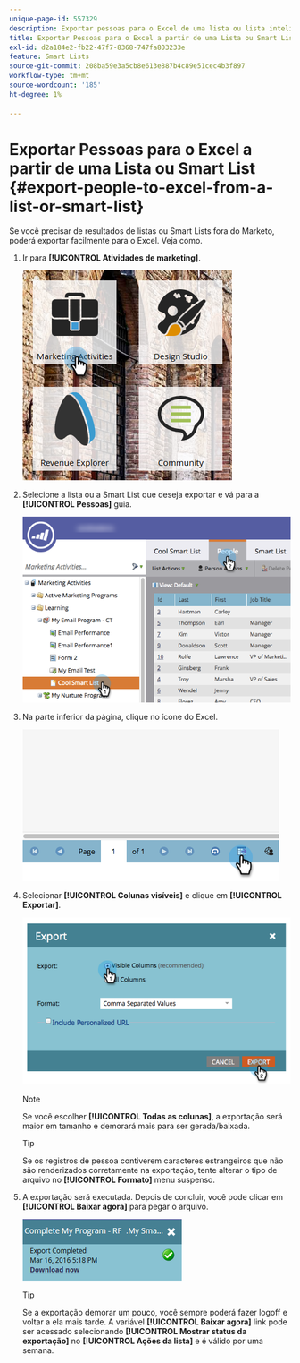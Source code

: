 ```yaml
---
unique-page-id: 557329
description: Exportar pessoas para o Excel de uma lista ou lista inteligente - Documentação do Marketo - Documentação do produto
title: Exportar Pessoas para o Excel a partir de uma Lista ou Smart List
exl-id: d2a184e2-fb22-47f7-8368-747fa803233e
feature: Smart Lists
source-git-commit: 208ba59e3a5cb8e613e887b4c89e51cec4b3f897
workflow-type: tm+mt
source-wordcount: '185'
ht-degree: 1%

---
```


# Exportar Pessoas para o Excel a partir de uma Lista ou Smart List {#export-people-to-excel-from-a-list-or-smart-list}

Se você precisar de resultados de listas ou Smart Lists fora do Marketo, poderá exportar facilmente para o Excel. Veja como.

1. Ir para **[!UICONTROL Atividades de marketing]**.

   ![](assets/ma.png)

1. Selecione a lista ou a Smart List que deseja exportar e vá para a **[!UICONTROL Pessoas]** guia.

   ![](assets/smartlistpeopletab-hands.png)

1. Na parte inferior da página, clique no ícone do Excel.

   ![](assets/exportpeople.png)

1. Selecionar **[!UICONTROL Colunas visíveis]** e clique em **[!UICONTROL Exportar]**.

   ![](assets/image2014-9-11-14-3a1-3a37.png)

   >[!NOTE]
   >
   >Se você escolher **[!UICONTROL Todas as colunas]**, a exportação será maior em tamanho e demorará mais para ser gerada/baixada.

   >[!TIP]
   >
   >Se os registros de pessoa contiverem caracteres estrangeiros que não são renderizados corretamente na exportação, tente alterar o tipo de arquivo no **[!UICONTROL Formato]** menu suspenso.

1. A exportação será executada. Depois de concluir, você pode clicar em **[!UICONTROL Baixar agora]** para pegar o arquivo.

   ![](assets/popup.png)

   >[!TIP]
   >
   >Se a exportação demorar um pouco, você sempre poderá fazer logoff e voltar a ela mais tarde. A variável **[!UICONTROL Baixar agora]** link pode ser acessado selecionando **[!UICONTROL Mostrar status da exportação]** no **[!UICONTROL Ações da lista]** e é válido por uma semana.
